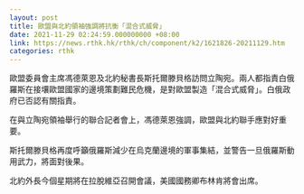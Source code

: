 ```yaml
---
layout: post
title: 歐盟與北約領袖強調將抗衡「混合式威脅」
date: 2021-11-29 02:24:59.000000000 +08:00
link: https://news.rthk.hk/rthk/ch/component/k2/1621826-20211129.htm
categories: rthk
---
```


歐盟委員會主席馮德萊恩及北約秘書長斯托爾滕貝格訪問立陶宛。兩人都指責白俄羅斯在接壤歐盟國家的邊境策劃難民危機，是對歐盟製造「混合式威脅」。白俄政府已否認有關指責。

在與立陶宛領袖舉行的聯合記者會上，馮德萊恩強調，歐盟與北約聯手應對好重要。

斯托爾滕貝格再度呼籲俄羅斯減少在烏克蘭邊境的軍事集結，並警告一旦俄羅斯動用武力，將面對後果。

北約外長今個星期將在拉脫維亞召開會議，美國國務卿布林肯將會出席。
